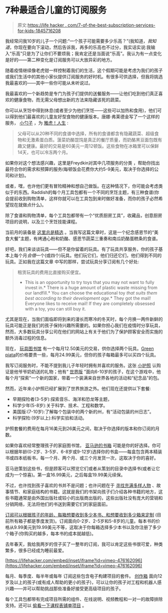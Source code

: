 # 7种最适合儿童的订阅服务

> 原文:[https://life hacker . com/7-of-the-best-subscription-services-for-kids-1845716208](https://lifehacker.com/7-of-the-best-subscription-services-for-kids-1845716208)

我经常问我10岁的儿子一个问题:“一个孩子可能需要多少乐高？”(我知道，*我知道*，你现在要向下滚动，然后告诉我，再多的乐高也不过分，我实话实说:我输入“乐高”只是为了让你们不要烦我；我肯定还是当面说“乐高”。我认为有一点变化是好的——第二种变化是订阅服务可以大放异彩的地方。

随着疫情继续像老虎钳一样控制着我们的生活，这个假期可能是考虑为我们的孩子或我们生活中的其他小家伙提供订阅服务的好时机。有很多可供选择，但我将挑选我最喜欢的——其中一些你可能从未听说过。

我最喜欢的一个新趋势是专门为孩子们提供的送餐服务——让他们吃到他们真正喜欢的健康食物，而无需父母想出新的方法来隐藏该死的蔬菜。

你可以从烹饪中得到休息(或者至少为他们烹饪——这些可以加热和食用)，他们可以得到他们最喜欢的儿童友好型食物的健康版本。唐娜·弗莱德金写了一个这样的服务， [小勺子](https://www.littlespoon.com/products/plates) ，为 [雅虎！人生](https://www.yahoo.com/lifestyle/kids-meal-delivery-services-dinner-233441705.html) :

> 父母可以从20种不同的食谱中选择，所有的食谱都含有隐藏蔬菜、超级食物和无激素蛋白质。菠菜奶酪馄饨是真正的餐厅质量，而奶酪黑豆面包既有趣又健康。最好的交易是60美元一周12顿饭。这些食物在冰箱里可以保鲜14天，也可以冷冻两个月。

如果你对这个想法感兴趣，这里是Freydkin对其中几项服务的分类 ，帮助你找出最符合你的需求和预算的服务(每顿饭会花费你大约5-9美元，取决于你选择的公司和计划)。

或者，嘿，也许他们更有冒险精神和想自己做饭。在这种情况下，你可能会考虑类似于的东西。Raddish的每个月工具包都有一个不同的烹饪主题，有三种食谱(你会提前收到购物清单，这样你就可以在工具包到来时做好准备，而你的孩子必然希望现在就做点什么)。

除了食谱和购物清单，每个工具包都带有一个“优质厨房工具”，收藏品，创意厨房项目的说明，以及三个烹饪技能课程。

当前月的装备是 [这里总是精选](https://www.raddishkids.com/pages/monthly-kit) 。当我写这篇文章时，这是一个纪念感恩节的“美食大餐”主题，有烤通心粉和奶酪、感恩节蔬菜三重奏和南瓜奶酪蛋糕条的食谱。

好吧，我们来谈谈玩具——但不是你留着的玩具。有了玩具共享服务，你的孩子基本上每个月*会借*一个(或四个)玩具。他们玩它们，他们归还它们，他们得到不同的玩具。正如我在这篇文章 中写的那样，尝试玩具分享订阅有几个好处:

> 租赁玩具的费用比直接购买便宜。
> *   This is an opportunity to try toys that you may not want to fully invest in.*   There is a huge amount of plastic waste missing from our landfill.*   You can choose the educational toy *that suits them best according to their development age.**   They got the mail! Everyone likes to receive mail! If they are completely obsessed with a toy, you can still buy it.

尤其是现在，当我们面临即将到来的漫长而寒冷的冬天时，每个月换一两件新鲜的玩具可能正是我们的孩子保持兴趣所需要的。如果你担心我们在疫情时分享玩具，然而，大多数玩具分享公司在他们的网站上有关于他们为了保护顾客安全而实施的额外消毒过程的信息。

现在， [玩具图书馆](https://www.toylibrary.co/) 有一个每月12.50美元的交易，供你选择两个玩具。[Green piata](https://greenpinatatoys.com/)的价格要贵一些，每月24.99美元，但你的孩子每箱最多可以买四个玩具。

我写订阅服务时，不能不提到我儿子年轻时拥有并喜欢的服务。这张 [小护照](https://www.littlepassports.com/) 认购证是他爷爷奶奶送的礼物；他有“ [世界版](https://www.littlepassports.com/subscription/world-edition/) ”面向6-10岁的孩子，在这个游戏中，他每个月“探索”一个新的国家，带着一个装满来自世界各地的活动和“纪念品”的包。

然而，近年来小护照已经扩展到了世界旅游之外。他们现在还提供以下套餐:

*   早期探险者(3-5岁):探索音乐、海洋和恐龙等主题，
*   科学少年(5-8岁):关于科学、技术、工程和数学。
*   美国版:(7-10岁):了解每个包装中的两个新的州，有“活动包装的州日志”。
*   科学探险:(9岁以上):科学实验和活动。

护照套餐的费用在每月16美元到26美元之间，取决于你选择的版本和你订阅的月数。

如果你喜欢经常整理孩子的家庭图书馆， [亚马逊的书箱](https://www.amazon.com/dp/B072J4QS9F?asc_campaign=InlineText&asc_refurl=https://lifehacker.com/7-of-the-best-subscription-services-for-kids-1845716208&asc_source=&tag=kinjalifehackerlink-20) 可能是你的好选择。你可以根据年龄(0-2岁、3-5岁、6-8岁或9-12岁)选择你的书盒——每盒包含两本精装书或四本纸板书，每一个月、两个月、或三个月发货一次，这取决于你的喜好。

亚马逊策划这些书，但是顾客可以预览它们或者从策划的目录中选择书(或者让它成为一个惊喜)。第一盒16.99美元，之后每盒19.99美元续保。

不过，也许找到孩子喜欢的书并不是问题；也许问题在于 [寻找充满多样人物](https://offspring.lifehacker.com/introduce-your-kids-to-diverse-books-with-this-service-1840773083) 、故事情节、和家庭结构的书籍。这就是我们的书架向孩子们介绍各种书籍的地方，这些书籍通常是由外国出版社或较小的出版商出版的，这些出版社没有庞大的营销和分销网络，无法将他们的书送到需要它们的家庭面前。

[订阅可以根据孩子的年龄、每箱想要收到多少本书、和想要收到多少箱来定制](https://www.ourshelves.com/subscribe) (目前所有箱子都是季度发货)。订阅面向0-2岁、2-5岁和5-8岁的儿童。每本书的价格从9.99美元到19.99美元不等，这取决于你每箱选择多少本书以及你注册了多少个箱子(你购买的越多，每本书的成本就越低)。

去年春天，我给我两岁的侄子买了一整年的订阅，我可以肯定这些书很可爱，种类繁多，很多已经成为睡前最爱。

 [https://lifehacker.com/embed/inset/iframe?id=vimeo-476162096](https://lifehacker.com/embed/inset/iframe?id=vimeo-476162096) 

每月、每季度、每半年或每年 订阅这些包含电子构建项目的套件。 [创作箱](https://www.creationcrate.com/) 面向12岁及以上的孩子(或有成人帮助的更小的孩子)，可以让你的孩子对工程和机器人感兴趣——并可以帮助挑战那些准备好接受更高级项目的孩子。

每个工具包都带有完成项目所需的组件、在线说明、视频教程和一对一的故障排除支持。还可以 [偷看一下课程表](https://www.creationcrate.com/curriculum)[铺单项目](https://www.creationcrate.com/single-projects) 。